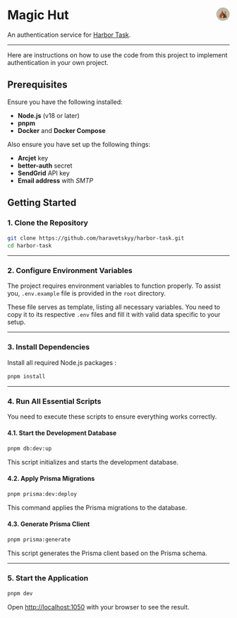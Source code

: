 # Magic Hut <img src="./public/magic-hut-beige.svg" alt="Logo" width="30" style="vertical-align: middle;" align="right">

An authentication service for [Harbor Task](https://github.com/haravetskyy/harbor-task).

---

Here are instructions on how to use the code from this project to implement authentication in your own project.

## **Prerequisites**

Ensure you have the following installed:

- **Node.js** (v18 or later)
- **pnpm**
- **Docker** and **Docker Compose**

Also ensure you have set up the following things:
- **Arcjet** key
- **better-auth** secret
- **SendGrid** API key
- **Email address** with *SMTP*

## **Getting Started**

### **1. Clone the Repository**

```bash
git clone https://github.com/haravetskyy/harbor-task.git
cd harbor-task
```

---

### **2. Configure Environment Variables**

The project requires environment variables to function properly. To assist you, `.env.example` file is provided in the `root` directory.

These file serves as template, listing all necessary variables. You need to copy it to its respective `.env` files and fill it with valid data specific to your setup.

---

### **3. Install Dependencies**

Install all required Node.js packages :

```bash
pnpm install
```

---

### **4. Run All Essential Scripts**

You need to execute these scripts to ensure everything works correctly.

#### **4.1. Start the Development Database**

```bash
pnpm db:dev:up
```

This script initializes and starts the development database.

#### **4.2. Apply Prisma Migrations**

```bash
pnpm prisma:dev:deploy
```

This command applies the Prisma migrations to the database.

#### **4.3. Generate Prisma Client**

```bash
pnpm prisma:generate
```

This script generates the Prisma client based on the Prisma schema.

---

### **5. Start the Application**

```bash
pnpm dev
```

Open [http://localhost:1050](http://localhost:1050) with your browser to see the result.
